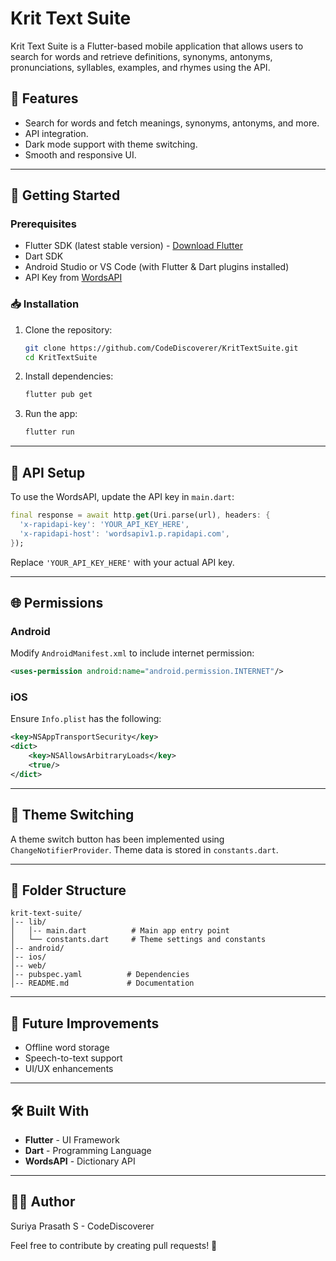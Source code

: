 # Krit Text Suite

Krit Text Suite is a Flutter-based mobile application that allows users to search for words and retrieve definitions, synonyms, antonyms, pronunciations, syllables, examples, and rhymes using the API.

## 📌 Features
- Search for words and fetch meanings, synonyms, antonyms, and more.
- API integration.
- Dark mode support with theme switching.
- Smooth and responsive UI.

---

## 🚀 Getting Started

### Prerequisites
- Flutter SDK (latest stable version) - [Download Flutter](https://flutter.dev/docs/get-started/install)
- Dart SDK
- Android Studio or VS Code (with Flutter & Dart plugins installed)
- API Key from [WordsAPI](https://www.wordsapi.com/)

### 📥 Installation
1. Clone the repository:
   ```sh
   git clone https://github.com/CodeDiscoverer/KritTextSuite.git
   cd KritTextSuite
   ```
2. Install dependencies:
   ```sh
   flutter pub get
   ```
3. Run the app:
   ```sh
   flutter run
   ```

---

## 🔑 API Setup
To use the WordsAPI, update the API key in `main.dart`:
```dart
final response = await http.get(Uri.parse(url), headers: {
  'x-rapidapi-key': 'YOUR_API_KEY_HERE',
  'x-rapidapi-host': 'wordsapiv1.p.rapidapi.com',
});
```
Replace `'YOUR_API_KEY_HERE'` with your actual API key.

---

## 🌐 Permissions

### Android
Modify `AndroidManifest.xml` to include internet permission:
```xml
<uses-permission android:name="android.permission.INTERNET"/>
```

### iOS
Ensure `Info.plist` has the following:
```xml
<key>NSAppTransportSecurity</key>
<dict>
    <key>NSAllowsArbitraryLoads</key>
    <true/>
</dict>
```

---

## 🎨 Theme Switching
A theme switch button has been implemented using `ChangeNotifierProvider`.
Theme data is stored in `constants.dart`.

---

## 📜 Folder Structure
```
krit-text-suite/
│-- lib/
│   │-- main.dart          # Main app entry point
│   └── constants.dart     # Theme settings and constants
│-- android/
│-- ios/
│-- web/
│-- pubspec.yaml          # Dependencies
│-- README.md             # Documentation
```

---

## 📌 Future Improvements
- Offline word storage
- Speech-to-text support
- UI/UX enhancements

---

## 🛠 Built With
- **Flutter** - UI Framework
- **Dart** - Programming Language
- **WordsAPI** - Dictionary API

---

## 👨‍💻 Author
Suriya Prasath S - CodeDiscoverer

Feel free to contribute by creating pull requests! 🚀

